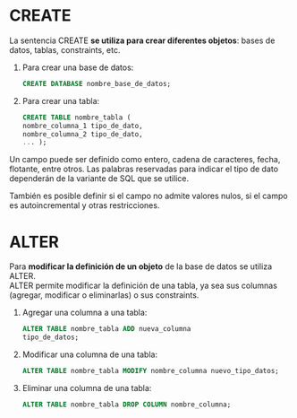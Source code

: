 # CREATE
La sentencia CREATE **se utiliza para crear diferentes
objetos**: bases de datos, tablas, constraints, etc.

1. Para crear una base de datos:

    ```sql
    CREATE DATABASE nombre_base_de_datos;

    ```
2. Para crear una tabla:
    ```sql
    CREATE TABLE nombre_tabla (
    nombre_columna_1 tipo_de_dato,
    nombre_columna_2 tipo_de_dato,
    ... );
    ```

Un campo puede ser definido como entero, cadena de caracteres, fecha, flotante, entre otros. Las palabras reservadas para indicar el tipo de dato dependerán de la variante de SQL que se utilice.

También es posible definir si el campo no admite valores nulos, si el campo es autoincremental y otras restricciones.

# ALTER

Para **modificar la definición de un objeto** de la base de datos se utiliza ALTER.  
ALTER permite modificar la definición de una tabla, ya sea sus columnas (agregar, modificar o eliminarlas) o sus constraints.

1. Agregar una columna a una tabla:
    ```sql
    ALTER TABLE nombre_tabla ADD nueva_columna
    tipo_de_datos;

    ```
2. Modificar una columna de una tabla:
    ```sql
    ALTER TABLE nombre_tabla MODIFY nombre_columna nuevo_tipo_datos;
    ```

3. Eliminar una columna de una tabla:
    ```sql
    ALTER TABLE nombre_tabla DROP COLUMN nombre_columna;
    ```
